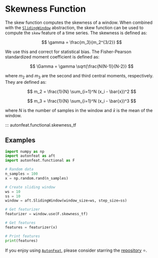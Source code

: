 <!-- 
MIT License

Copyright (c) 2023 Carnegie Mellon University, Auton Lab

Permission is hereby granted, free of charge, to any person obtaining a copy
of this software and associated documentation files (the "Software"), to deal
in the Software without restriction, including without limitation the rights
to use, copy, modify, merge, publish, distribute, sublicense, and/or sell
copies of the Software, and to permit persons to whom the Software is
furnished to do so, subject to the following conditions:

The above copyright notice and this permission notice shall be included in all
copies or substantial portions of the Software.

THE SOFTWARE IS PROVIDED "AS IS", WITHOUT WARRANTY OF ANY KIND, EXPRESS OR
IMPLIED, INCLUDING BUT NOT LIMITED TO THE WARRANTIES OF MERCHANTABILITY,
FITNESS FOR A PARTICULAR PURPOSE AND NONINFRINGEMENT. IN NO EVENT SHALL THE
AUTHORS OR COPYRIGHT HOLDERS BE LIABLE FOR ANY CLAIM, DAMAGES OR OTHER
LIABILITY, WHETHER IN AN ACTION OF CONTRACT, TORT OR OTHERWISE, ARISING FROM,
OUT OF OR IN CONNECTION WITH THE SOFTWARE OR THE USE OR OTHER DEALINGS IN THE
SOFTWARE.
-->

# Skewness Function

The skew function computes the skewness of a window. When combined with the [`SlidingWindow`](../core/fixed_window.md) abstraction, the skew function can be used to compute the `skew` feature of a time series. The skewness is defined as:

$$
\gamma = \frac{m_3}{m_2^{3/2}}
$$

We use this and correct for statistical bias. The Fisher-Pearson standardized moment coefficient is defined as:

$$
\Gamma = \gamma \sqrt{\frac{N(N-1)}{N-2}}
$$

where $m_2$ and $m_3$ are the second and third central moments, respectively. They are defined as:

$$
m_2 = \frac{1}{N} \sum_{i=1}^N (x_i - \bar{x})^2
$$

$$
m_3 = \frac{1}{N} \sum_{i=1}^N (x_i - \bar{x})^3
$$

where $N$ is the number of samples in the window and $\bar{x}$ is the mean of the window.

::: autonfeat.functional.skewness_tf
      

## Examples

```python
import numpy as np
import autonfeat as aft
import autonfeat.functional as F

# Random data
n_samples = 100
x = np.random.rand(n_samples)

# Create sliding window
ws = 10
ss = 10
window = aft.SlidingWindow(window_size=ws, step_size=ss)

# Get featurizer
featurizer = window.use(F.skewness_tf)

# Get features
features = featurizer(x)

# Print features
print(features)
```

If you enjoy using [`AutonFeat`](../../index.md), please consider starring the [repository](https://github.com/autonlab/AutonFeat) ⭐️.